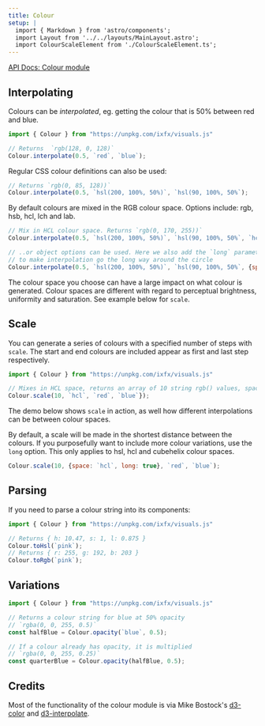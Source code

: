 ```yaml
---
title: Colour
setup: |
  import { Markdown } from 'astro/components';
  import Layout from '../../layouts/MainLayout.astro';
  import ColourScaleElement from './ColourScaleElement.ts';
---
```


[API Docs: Colour module](https://clinth.github.io/ixfx/modules/Visual.Colour.html)

<script type="module" src={Astro.resolve('./ColourScaleElement.ts')}></script>
<script type="module" src={Astro.resolve('../../loader.ts')}></script>


## Interpolating

Colours can be _interpolated_, eg. getting the colour that is 50% between red and blue.

```js
import { Colour } from "https://unpkg.com/ixfx/visuals.js"

// Returns  `rgb(128, 0, 128)`
Colour.interpolate(0.5, `red`, `blue`);
```

Regular CSS colour definitions can also be used:

```js
// Returns `rgb(0, 85, 128))`
Colour.interpolate(0.5, `hsl(200, 100%, 50%)`, `hsl(90, 100%, 50%`);
```

By default colours are mixed in the RGB colour space. Options include: rgb, hsb, hcl, lch and lab.

```js
// Mix in HCL colour space. Returns `rgb(0, 170, 255))`
Colour.interpolate(0.5, `hsl(200, 100%, 50%)`, `hsl(90, 100%, 50%`, `hcl`);

// ..or object options can be used. Here we also add the `long` parameter
// to make interpolation go the long way around the circle
Colour.interpolate(0.5, `hsl(200, 100%, 50%)`, `hsl(90, 100%, 50%`, {space: `hcl`, long: true} );
```

The colour space you choose can have a large impact on what colour is generated. Colour spaces are different with regard to perceptual brightness, uniformity and saturation. See example below for `scale`.

## Scale

You can generate a series of colours with a specified number of steps with `scale`. The start and end colours are included appear as first and last step respectively.

```js
import { Colour } from "https://unpkg.com/ixfx/visuals.js"

// Mixes in HCL space, returns an array of 10 string rgb() values, spaced between red and blue.
Colour.scale(10, `hcl`, `red`, `blue`});
```

The demo below shows `scale` in action, as well how different interpolations can be between colour spaces.

<div id="colourScale"></div>
<script type="module">
importEl(
  `colourScale`, 
  `colourscale-element`, {});
</script>

By default, a scale will be made in the shortest distance between the colours. If you purposefully want to include more colour variations, use the `long` option. This only applies to hsl, hcl and cubehelix colour spaces.

```js
Colour.scale(10, {space: `hcl`, long: true}, `red`, `blue`);
```

## Parsing

If you need to parse a colour string into its components:

```js
import { Colour } from "https://unpkg.com/ixfx/visuals.js"

// Returns { h: 10.47, s: 1, l: 0.875 }
Colour.toHsl(`pink`);
// Returns { r: 255, g: 192, b: 203 }
Colour.toRgb(`pink`);
```

## Variations

```js
import { Colour } from "https://unpkg.com/ixfx/visuals.js"

// Returns a colour string for blue at 50% opacity
// `rgba(0, 0, 255, 0.5)`
const halfBlue = Colour.opacity(`blue`, 0.5);

// If a colour already has opacity, it is multiplied
// `rgba(0, 0, 255, 0.25)`
const quarterBlue = Colour.opacity(halfBlue, 0.5);
```

## Credits

Most of the functionality of the colour module is via Mike Bostock's [d3-color](https://github.com/d3/d3-color) and [d3-interpolate](https://github.com/d3/d3-interpolate). 
